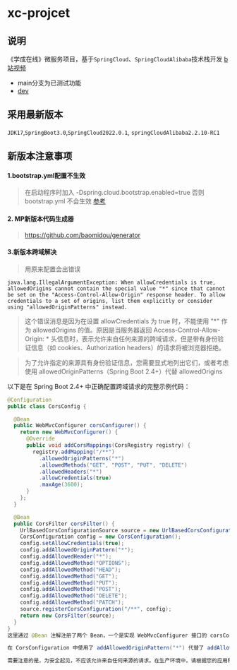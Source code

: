 # xc-projcet  
## 说明
《学成在线》微服务项目，基于`SpringCloud`、`SpringCloudAlibaba`技术栈开发
[b站视频](https://www.bilibili.com/video/BV1j8411N7Bm?p=1&vd_source=ee0b580c4832a99b7bb62950542b4889)

* main分支为已测试功能
* [dev](https://github.com/wxyShine/xc-projcet/tree/dev)  

## 采用最新版本
`JDK17`,`SpringBoot3.0`,`SpringCloud2022.0.1`, `springCloudAlibaba2.2.10-RC1`




## 新版本注意事项
#### 1.bootstrap.yml配置不生效
> 在启动程序时加入 -Dspring.cloud.bootstrap.enabled=true  否则bootstrap.yml 不会生效  [参考](https://www.jianshu.com/p/f6ec19fb5596)

#### 2. MP新版本代码生成器
> https://github.com/baomidou/generator

#### 3.新版本跨域解决
> 用原来配置会出错误
```
java.lang.IllegalArgumentException: When allowCredentials is true, allowedOrigins cannot contain the special value "*" since that cannot be set on the "Access-Control-Allow-Origin" response header. To allow credentials to a set of origins, list them explicitly or consider using "allowedOriginPatterns" instead.
```
> 这个错误消息是因为在设置 allowCredentials 为 true 时，不能使用 "*" 作为 allowedOrigins 的值。原因是当服务器返回 Access-Control-Allow-Origin: * 头信息时，表示允许来自任何来源的跨域请求，但是带有身份验证信息（如 cookies、Authorization headers）的请求将被浏览器拒绝。

> 为了允许指定的来源具有身份验证信息，您需要显式地列出它们，或者考虑使用 allowedOriginPatterns（Spring Boot 2.4+）代替 allowedOrigins

以下是在 Spring Boot 2.4+ 中正确配置跨域请求的完整示例代码：
```Java
@Configuration
public class CorsConfig {

  @Bean
  public WebMvcConfigurer corsConfigurer() {
    return new WebMvcConfigurer() {
      @Override
      public void addCorsMappings(CorsRegistry registry) {
        registry.addMapping("/**")
          .allowedOriginPatterns("*")
          .allowedMethods("GET", "POST", "PUT", "DELETE")
          .allowedHeaders("*")
          .allowCredentials(true)
          .maxAge(3600);
      }
    };
  }

  @Bean
  public CorsFilter corsFilter() {
    UrlBasedCorsConfigurationSource source = new UrlBasedCorsConfigurationSource();
    CorsConfiguration config = new CorsConfiguration();
    config.setAllowCredentials(true);
    config.addAllowedOriginPattern("*");
    config.addAllowedHeader("*");
    config.addAllowedMethod("OPTIONS");
    config.addAllowedMethod("HEAD");
    config.addAllowedMethod("GET");
    config.addAllowedMethod("PUT");
    config.addAllowedMethod("POST");
    config.addAllowedMethod("DELETE");
    config.addAllowedMethod("PATCH");
    source.registerCorsConfiguration("/**", config);
    return new CorsFilter(source);
  }
}
这里通过 @Bean 注解注册了两个 Bean，一个是实现 WebMvcConfigurer 接口的 corsConfigurer，用于设置 WebMvc 的 CORS 配置，另一个是 CorsFilter，用于添加到过滤器链中以支持 Spring Security。

在 CorsConfiguration 中使用了 addAllowedOriginPattern("*") 代替了 addAllowedOrigin("*")，并且将 allowCredentials 设置为 true，以允许带有身份验证信息的请求。

需要注意的是，为安全起见，不应该允许来自任何来源的请求。在生产环境中，请根据您的应用程序需求配置适当的跨域策略。

```
